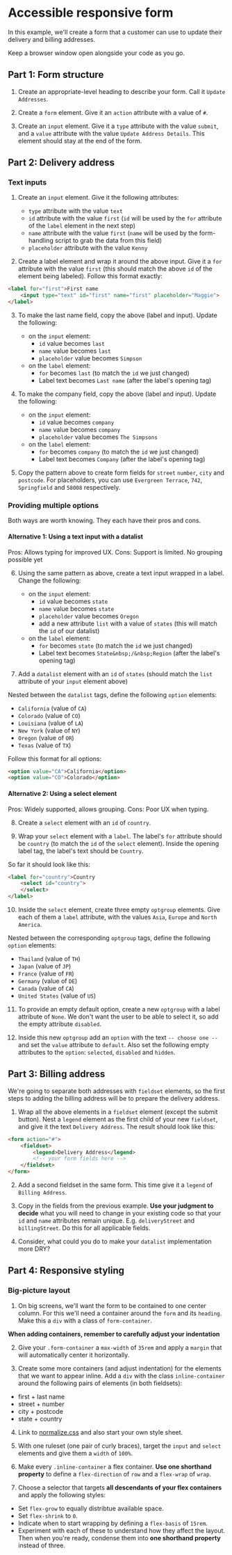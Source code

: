 # Accessible responsive form

In this example, we'll create a form that a customer can use to update their delivery and billing addresses.

Keep a browser window open alongside your code as you go.

## Part 1: Form structure

1. Create an appropriate-level heading to describe your form. Call it `Update Addresses`.

2. Create a `form` element. Give it an `action` attribute with a value of `#`.

3. Create an `input` element. Give it a `type` attribute with the value `submit`, and a `value` attribute with the value `Update Address Details`. This element should stay at the end of the form.

## Part 2: Delivery address

### Text inputs

1. Create an `input` element. Give it the following attributes:
    - `type` attribute with the value `text`
    - `id` attribute with the value `first` (`id` will be used by the `for` attribute of the `label` element in the next step)
    - `name` attribute with the value `first` (`name` will be used by the form-handling script to grab the data from this field)
    - `placeholder` attribute with the value `Kenny`

2. Create a label element and wrap it around the above input. Give it a `for` attribute with the value `first` (this should match the above `id` of the element being labeled). Follow this format exactly:

```html
<label for="first">First name
    <input type="text" id="first" name="first" placeholder="Maggie">
</label>
```

3. To make the last name field, copy the above (label and input). Update the following:
    - on the `input` element:
        - `id` value becomes `last`
        - `name` value becomes `last`
        - `placeholder` value becomes `Simpson`
    - on the `label` element:
        - `for` becomes `last` (to match the `id` we just changed)
        - Label text becomes `Last name` (after the label's opening tag)

4. To make the company field, copy the above (label and input). Update the following:
    - on the `input` element:
        - `id` value becomes `company`
        - `name` value becomes `company`
        - `placeholder` value becomes `The Simpsons`
    - on the `label` element:
        - `for` becomes `company` (to match the `id` we just changed)
        - Label text becomes `Company` (after the label's opening tag)

5. Copy the pattern above to create form fields for `street` `number`, `city` and `postcode`. For placeholders, you can use `Evergreen Terrace`, `742`, `Springfield` and `58008` respectively.

### Providing multiple options

Both ways are worth knowing. They each have their pros and cons.

#### Alternative 1: Using a text input with a datalist

Pros: Allows typing for improved UX.
Cons: Support is limited. No grouping possible yet

6. Using the same pattern as above, create a text input wrapped in a label. Change the following:

    - on the `input` element:
        - `id` value becomes `state`
        - `name` value becomes `state`
        - `placeholder` value becomes `Oregon`
        - add a new attribute `list` with a value of `states` (this will match the `id` of our datalist)
    - on the `label` element:
        - `for` becomes `state` (to match the `id` we just changed)
        - Label text becomes `State&nbsp;/&nbsp;Region` (after the label's opening tag)

7. Add a `datalist` element with an `id` of `states` (should match the `list` attribute of your `input` element above)

Nested between the `datalist` tags, define the following `option` elements:

- `California` (value of `CA`)
- `Colorado` (value of `CO`)
- `Louisiana` (value of `LA`)
- `New York` (value of `NY`)
- `Oregon` (value of `OR`)
- `Texas` (value of `TX`)

Follow this format for all options:

```html
<option value="CA">California</option>
<option value="CO">Colorado</option>
```

#### Alternative 2: Using a select element

Pros: Widely supported, allows grouping.
Cons: Poor UX when typing.

8. Create a `select` element with an `id` of `country`.

9. Wrap your `select` element with a `label`. The label's `for` attribute should be `country` (to match the `id` of the `select` element). Inside the opening label tag, the label's text should be `Country`.

So far it should look like this:

```html
<label for="country">Country
    <select id="country">
    </select>
</label>
```

10. Inside the `select` element, create three empty `optgroup` elements. Give each of them a `label` attribute, with the values `Asia`, `Europe` and `North America`.

Nested between the corresponding `optgroup` tags, define the following `option` elements:

- `Thailand` (value of `TH`)
- `Japan` (value of `JP`)
- `France` (value of `FR`)
- `Germany` (value of `DE`)
- `Canada` (value of `CA`)
- `United States` (value of `US`)

11. To provide an empty default option, create a new `optgroup` with a label attribute of `None`. We don't want the user to be able to select it, so add the empty attribute `disabled`.

12. Inside this new `optgroup` add an `option` with the text `-- choose one --` and set the `value` attribute to `default`. Also set the following empty attributes to the `option`: `selected`, `disabled` and `hidden`.

## Part 3: Billing address

We're going to separate both addresses with `fieldset` elements, so the first steps to adding the billing address will be to prepare the delivery address.

1. Wrap all the above elements in a `fieldset` element (except the submit button). Nest a `legend` element as the first child of your new `fieldset`, and give it the text `Delivery Address`. The result should look like this:

```html
<form action="#">
    <fieldset>
        <legend>Delivery Address</legend>
        <!-- your form fields here -->
    </fieldset>
</form>
```

2. Add a second fieldset in the same form. This time give it a `legend` of `Billing Address`.

3. Copy in the fields from the previous example. **Use your judgment to decide** what you will need to change in your existing code so that your `id` and `name` attributes remain unique. E.g. `deliveryStreet` and `billingStreet`. Do this for all applicable fields.

4. Consider, what could you do to make your `datalist` implementation more DRY?

## Part 4: Responsive styling

### Big-picture layout

1. On big screens, we'll want the form to be contained to one center column. For this we'll need a container around the `form` and its `heading`. Make this a `div` with a class of `form-container`.

**When adding containers, remember to carefully adjust your indentation**

2. Give your `.form-container` a `max-width` of `35rem` and apply a `margin` that will automatically center it horizontally.

3. Create some more containers (and adjust indentation) for the elements that we want to appear inline. Add a `div` with the class `inline-container` around the following pairs of elements (in both fieldsets):

- first + last name
- street + number
- city + postcode
- state + country

4. Link to [normalize.css](https://necolas.github.io/normalize.css/8.0.1/normalize.css) and also start your own style sheet.

5. With one ruleset (one pair of curly braces), target the `input` and `select` elements and give them a `width` of `100%`.

6. Make every `.inline-container` a flex container. **Use one shorthand property** to define a `flex-direction` of `row` and a `flex-wrap` of `wrap`.

7. Choose a selector that targets **all descendants of your flex containers** and apply the following styles:

- Set `flex-grow` to equally distribtue available space.
- Set `flex-shrink` to `0`.
- Indicate when to start wrapping by defining a `flex-basis` of `15rem`.
- Experiment with each of these to understand how they affect the layout. Then when you're ready, condense them into **one shorthand property** instead of three.

